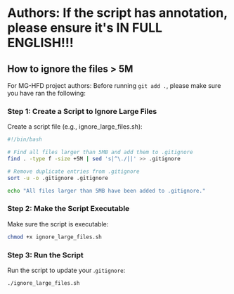 # Authors: If the script has annotation, please ensure it's IN FULL ENGLISH!!!

## How to ignore the files > 5M

For MG-HFD project authors: Before running `git add .`, please make sure you have ran the following:

### Step 1: Create a Script to Ignore Large Files

Create a script file (e.g., ignore_large_files.sh):

```bash
#!/bin/bash

# Find all files larger than 5MB and add them to .gitignore
find . -type f -size +5M | sed 's|^\./||' >> .gitignore

# Remove duplicate entries from .gitignore
sort -u -o .gitignore .gitignore

echo "All files larger than 5MB have been added to .gitignore."

```

### Step 2: Make the Script Executable

Make sure the script is executable:

```bash
chmod +x ignore_large_files.sh
```

### Step 3: Run the Script

Run the script to update your .`gitignore`:

```bash
./ignore_large_files.sh

```
